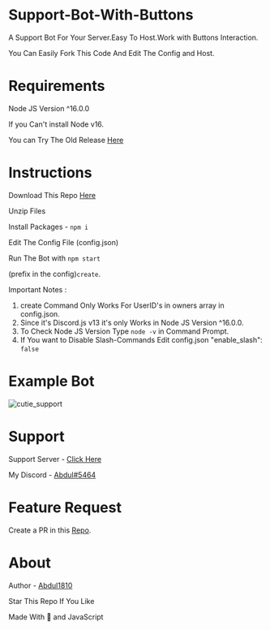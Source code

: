 # Support-Bot-With-Buttons
A Support Bot For Your Server.Easy To Host.Work with Buttons Interaction.

You Can Easily Fork This Code And Edit The Config and Host.

# Requirements

Node JS Version ^16.0.0

If you Can't install Node v16.

You can Try The Old Release [Here](https://github.com/Abdul1810/support-bot-with-buttons/releases/tag/1.1.0)


# Instructions

Download This Repo [Here](https://github.com/Abdul1810/support-bot-with-buttons/archive/refs/heads/main.zip)

Unzip Files

Install Packages - `npm i`

Edit The Config File (config.json)

Run The Bot with `npm start`

(prefix in the config)`create`.

Important Notes :

1. create Command Only Works For UserID's in owners array in config.json.
2. Since it's Discord.js v13 it's only Works in Node JS Version ^16.0.0.
3. To Check Node JS Version Type `node -v` in Command Prompt.
4. If You want to Disable Slash-Commands Edit config.json "enable_slash": `false`

# Example Bot

![cutie_support](https://media.discordapp.net/attachments/840655506723962930/866915564999671808/IMG_20210720_104614.jpg)


# Support

Support Server - [Click Here](https://discord.gg/sAMznQK2NG)

My Discord - [Abdul#5464](https://discord.com/users/737553088218529813)

# Feature Request

Create a PR in this [Repo](https://github.com/Abdul1810/support-bot-with-buttons/pulls).

# About

Author - [Abdul1810](https://github.com/Abdul1810/)

Star This Repo If You Like

Made With 💖 and JavaScript
